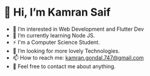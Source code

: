 # 👋 Hi, I’m Kamran Saif
- 👀 I’m interested in Web Development and Flutter Dev
- 🌱 I’m currently learning Node JS.
- ⚡ I'm a Computer Science Student.
- 💞️ I’m looking for more lovely Technologies.
- 📫 How to reach me: kamran.gondal.747@gmail.com
- 💬 Feel free to contact me about anything.
<!---
kamrangondal/kamrangondal is a ✨ special ✨ repository because its `README.md` (this file) appears on your GitHub profile.
You can click the Preview link to take a look at your changes.
--->
